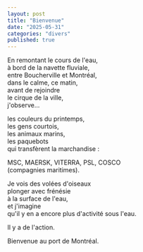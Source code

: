 ```yaml
---
layout: post
title: "Bienvenue"
date: "2025-05-31"
categories: "divers"
published: true
---
```



En remontant le cours de l'eau,  
à bord de la navette fluviale,  
entre Boucherville et Montréal,  
dans le calme, ce matin,  
avant de rejoindre  
le cirque de la ville,  
j'observe...

les couleurs du printemps,  
les gens courtois,  
les animaux marins,  
les paquebots  
qui transfèrent la marchandise :  

MSC, MAERSK, VITERRA, PSL, COSCO  
(compagnies maritimes).  

Je vois des volées d'oiseaux  
plonger avec frénésie  
à la surface de l'eau,  
et j'imagine  
qu'il y en a encore plus
d'activité sous l'eau.  

Il y a de l'action.  

Bienvenue au port de Montréal.  
